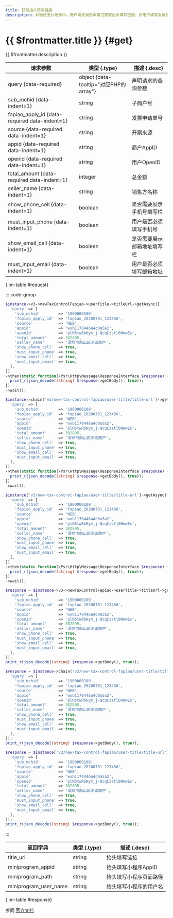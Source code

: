 ```yaml
---
title: 获取抬头填写链接
description: 非微信支付场景中，商户需先调用本接口获取抬头填写链接，供用户填写发票抬头。当用户提交抬头信息后，微信支付会根据商户配置的回调地址进行回调通知。 注意：获取到的抬头填写链接有30分钟的有效期，若在用户填写发票抬头之前链接过期，商户需要重新获取（此时无需更换发票申请单号）
---
```


# {{ $frontmatter.title }} {#get}

{{ $frontmatter.description }}

| 请求参数 | 类型 {.type} | 描述 {.desc}
| --- | --- | ---
| query {data-required} | object {data-tooltip="对应PHP的array"} | 声明请求的查询参数
| sub_mchid {data-indent=1} | string | 子商户号
| fapiao_apply_id {data-required data-indent=1} | string | 发票申请单号
| source {data-required data-indent=1} | string | 开票来源
| appid {data-required data-indent=1} | string | 商户AppID
| openid {data-required data-indent=1} | string | 用户OpenID
| total_amount {data-required data-indent=1} | integer | 总金额
| seller_name {data-indent=1} | string | 销售方名称
| show_phone_cell {data-indent=1} | boolean | 是否需要展示手机号填写栏
| must_input_phone {data-indent=1} | boolean | 用户是否必须填写手机号
| show_email_cell {data-indent=1} | boolean | 是否需要展示邮箱地址填写栏
| must_input_email {data-indent=1} | boolean | 用户是否必须填写邮箱地址

{.im-table #request}

::: code-group

```php [异步纯链式]
$instance->v3->newTaxControlFapiao->userTitle->titleUrl->getAsync([
  'query' => [
    'sub_mchid'        => '1900000109',
    'fapiao_apply_id'  => 'fapiao_20200701_123456',
    'source'           => 'WEB',
    'appid'            => 'wxb1170446a4c0a5a2',
    'openid'           => 'plN5twRbHym_j-QcqCzstl0HmwEs',
    'total_amount'     => 382895,
    'seller_name'      => '深圳市南山区测试商户',
    'show_phone_cell'  => true,
    'must_input_phone' => true,
    'show_email_cell'  => true,
    'must_input_email' => true,
  ],
])
->then(static function(\Psr\Http\Message\ResponseInterface $response) {
  print_r(json_decode((string) $response->getBody(), true));
})
->wait();
```

```php [异步声明式]
$instance->chain('v3/new-tax-control-fapiao/user-title/title-url')->getAsync([
  'query' => [
    'sub_mchid'        => '1900000109',
    'fapiao_apply_id'  => 'fapiao_20200701_123456',
    'source'           => 'WEB',
    'appid'            => 'wxb1170446a4c0a5a2',
    'openid'           => 'plN5twRbHym_j-QcqCzstl0HmwEs',
    'total_amount'     => 382895,
    'seller_name'      => '深圳市南山区测试商户',
    'show_phone_cell'  => true,
    'must_input_phone' => true,
    'show_email_cell'  => true,
    'must_input_email' => true,
  ],
])
->then(static function(\Psr\Http\Message\ResponseInterface $response) {
  print_r(json_decode((string) $response->getBody(), true));
})
->wait();
```

```php [异步属性式]
$instance['v3/new-tax-control-fapiao/user-title/title-url']->getAsync([
  'query' => [
    'sub_mchid'        => '1900000109',
    'fapiao_apply_id'  => 'fapiao_20200701_123456',
    'source'           => 'WEB',
    'appid'            => 'wxb1170446a4c0a5a2',
    'openid'           => 'plN5twRbHym_j-QcqCzstl0HmwEs',
    'total_amount'     => 382895,
    'seller_name'      => '深圳市南山区测试商户',
    'show_phone_cell'  => true,
    'must_input_phone' => true,
    'show_email_cell'  => true,
    'must_input_email' => true,
  ],
])
->then(static function(\Psr\Http\Message\ResponseInterface $response) {
  print_r(json_decode((string) $response->getBody(), true));
})
->wait();
```

```php [同步纯链式]
$response = $instance->v3->newTaxControlFapiao->userTitle->titleUrl->get([
  'query' => [
    'sub_mchid'        => '1900000109',
    'fapiao_apply_id'  => 'fapiao_20200701_123456',
    'source'           => 'WEB',
    'appid'            => 'wxb1170446a4c0a5a2',
    'openid'           => 'plN5twRbHym_j-QcqCzstl0HmwEs',
    'total_amount'     => 382895,
    'seller_name'      => '深圳市南山区测试商户',
    'show_phone_cell'  => true,
    'must_input_phone' => true,
    'show_email_cell'  => true,
    'must_input_email' => true,
  ],
]);
print_r(json_decode((string) $response->getBody(), true));
```

```php [同步声明式]
$response = $instance->chain('v3/new-tax-control-fapiao/user-title/title-url')->get([
  'query' => [
    'sub_mchid'        => '1900000109',
    'fapiao_apply_id'  => 'fapiao_20200701_123456',
    'source'           => 'WEB',
    'appid'            => 'wxb1170446a4c0a5a2',
    'openid'           => 'plN5twRbHym_j-QcqCzstl0HmwEs',
    'total_amount'     => 382895,
    'seller_name'      => '深圳市南山区测试商户',
    'show_phone_cell'  => true,
    'must_input_phone' => true,
    'show_email_cell'  => true,
    'must_input_email' => true,
  ],
]);
print_r(json_decode((string) $response->getBody(), true));
```

```php [同步属性式]
$response = $instance['v3/new-tax-control-fapiao/user-title/title-url']->get([
  'query' => [
    'sub_mchid'        => '1900000109',
    'fapiao_apply_id'  => 'fapiao_20200701_123456',
    'source'           => 'WEB',
    'appid'            => 'wxb1170446a4c0a5a2',
    'openid'           => 'plN5twRbHym_j-QcqCzstl0HmwEs',
    'total_amount'     => 382895,
    'seller_name'      => '深圳市南山区测试商户',
    'show_phone_cell'  => true,
    'must_input_phone' => true,
    'show_email_cell'  => true,
    'must_input_email' => true,
  ],
]);
print_r(json_decode((string) $response->getBody(), true));
```

:::

| 返回字典 | 类型 {.type} | 描述 {.desc}
| --- | --- | ---
| title_url | string | 抬头填写链接
| miniprogram_appid | string | 抬头填写小程序AppID
| miniprogram_path | string | 抬头填写小程序页面路径
| miniprogram_user_name | string | 抬头填写小程序的用户名

{.im-table #response}

参阅 [官方文档](https://pay.weixin.qq.com/wiki/doc/apiv3/wxpay/new-tax-control-fapiao/chapter3_5.shtml)
